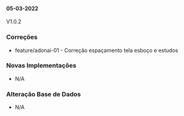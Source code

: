 #### 05-03-2022
V1.0.2
### Correções
 * feature/adonai-01 - Correção espaçamento tela esboço e estudos
 
### Novas Implementações
 * N/A

### Alteração Base de Dados
 * N/A